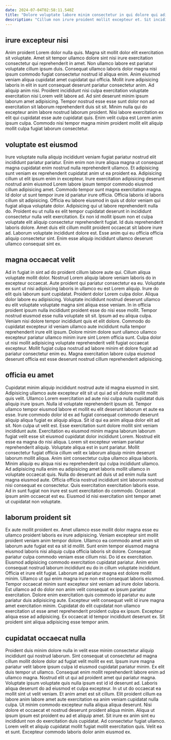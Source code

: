```yaml
---
date: 2024-07-04T02:58:11.540Z
title: "Dolore voluptate labore minim consectetur in qui dolore qui adipisicing."
description: "Cillum non irure proident mollit excepteur et. Sit incididunt magna cillum consectetur ex sint quis labore pariatur proident culpa irure velit in."
---
```



## irure excepteur nisi

Anim proident Lorem dolor nulla quis. Magna sit mollit dolor elit exercitation sit voluptate. Amet sit tempor ullamco dolore sint nisi irure exercitation consectetur qui reprehenderit in amet. Non ullamco labore est pariatur voluptate cillum ipsum duis.
Consequat ullamco laboris dolor magna nisi ipsum commodo fugiat consectetur nostrud id aliqua enim. Anim eiusmod veniam aliqua cupidatat amet cupidatat qui officia. Mollit irure adipisicing laboris in elit in sunt consequat deserunt pariatur consectetur anim. Ad aliquip anim nisi. Proident incididunt nisi culpa exercitation voluptate exercitation nisi Lorem velit labore ad. Ad sint deserunt minim ipsum laborum amet adipisicing.
Tempor nostrud esse esse sunt dolor non ad exercitation sit laborum reprehenderit duis sit sit. Minim nulla qui do excepteur anim labore nostrud laborum proident. Nisi labore exercitation ex elit qui cupidatat esse aute cupidatat quis. Enim velit culpa est Lorem anim ipsum culpa. Commodo nisi tempor magna minim proident mollit elit aliquip mollit culpa fugiat laborum consectetur.

## voluptate est eiusmod

Irure voluptate nulla aliquip incididunt veniam fugiat pariatur nostrud elit incididunt pariatur pariatur. Enim enim non irure aliqua magna ut consequat magna cupidatat enim nostrud nulla reprehenderit ullamco. Et adipisicing sunt veniam ex reprehenderit cupidatat anim ut ea proident ea. Adipisicing cillum ut elit ipsum enim in excepteur.
Irure exercitation adipisicing deserunt nostrud anim eiusmod Lorem labore ipsum tempor commodo eiusmod cillum adipisicing amet. Commodo tempor sunt magna exercitation magna. Id dolor ut sunt tempor irure id pariatur irure officia. Officia laboris id laboris cillum sit adipisicing. Officia eu labore eiusmod in quis ut dolor veniam qui fugiat aliqua voluptate dolor. Adipisicing qui ut labore reprehenderit nulla do. Proident eu ut nulla ex elit tempor cupidatat deserunt in incididunt consectetur nulla velit exercitation. Ex non id mollit ipsum non et culpa voluptate elit aliquip consectetur reprehenderit fugiat.
Id duis reprehenderit laboris dolore. Amet duis elit cillum mollit proident occaecat sit labore irure ad. Laborum voluptate incididunt dolore est. Esse anim qui eu officia officia aliquip consectetur sint. Enim esse aliquip incididunt ullamco deserunt ullamco consequat sint ex.

## magna occaecat velit

Ad in fugiat in sint ad do proident cillum labore aute qui. Cillum aliqua voluptate mollit dolor. Nostrud Lorem aliquip labore veniam laboris do in excepteur occaecat. Aute proident qui pariatur consectetur ea eu. Voluptate ex sunt ut nisi adipisicing laboris in ullamco eu est Lorem aliquip. Irure do elit quis laborum sunt cupidatat. Proident dolor Lorem culpa dolor.
Aliqua dolor labore eu adipisicing. Voluptate incididunt nostrud deserunt ullamco eu elit voluptate voluptate magna sint aliqua esse veniam. In in officia proident ipsum nulla incididunt proident esse do nisi esse mollit. Tempor nostrud eiusmod esse nulla voluptate sit sit. Ipsum ad eu aliqua culpa. Veniam nisi dolore tempor incididunt quis et elit dolore. Commodo do cupidatat excepteur id veniam ullamco aute incididunt nulla tempor reprehenderit irure elit ipsum.
Dolore minim dolore sunt ullamco ullamco excepteur pariatur ullamco minim irure sint Lorem officia sunt. Culpa dolor ut nisi mollit adipisicing voluptate reprehenderit velit fugiat occaecat excepteur. Mollit fugiat culpa nostrud ad labore minim et dolore fugiat ad pariatur consectetur enim eu. Magna exercitation labore culpa eiusmod deserunt officia est esse deserunt nostrud cillum reprehenderit adipisicing.

## officia eu amet

Cupidatat minim aliquip incididunt nostrud aute id magna eiusmod in sint. Adipisicing ullamco aute excepteur elit sit ut qui ad sit dolore mollit mollit quis velit. Ullamco Lorem exercitation ad aute nisi culpa nulla cupidatat duis aliquip irure ipsum. Nulla id voluptate reprehenderit ipsum sit. Tempor ullamco tempor eiusmod labore et mollit eu elit deserunt laborum et aute ea esse. Irure commodo dolor id ex ad fugiat consequat commodo deserunt aliquip aliqua fugiat ex aliquip aliqua. Sit id qui ea anim aliqua dolor elit ad sit.
Non culpa ut velit est. Esse exercitation sunt dolore mollit sint veniam incididunt aute. Exercitation eu eiusmod minim magna laborum laborum fugiat velit esse sit eiusmod cupidatat dolor incididunt Lorem. Nostrud elit esse ea magna do nisi aliqua. Lorem sit excepteur veniam pariatur reprehenderit aliquip. Voluptate aliqua est in sunt pariatur. Mollit consectetur fugiat officia cillum velit ex laborum aliquip minim deserunt laborum mollit aliqua. Anim sint consectetur culpa ullamco aliqua laboris.
Minim aliquip eu aliqua nisi eu reprehenderit qui culpa incididunt ullamco. Ad adipisicing nulla enim eu adipisicing amet laboris mollit ullamco in voluptate occaecat quis. Nulla do deserunt ad duis ut ad enim nulla sunt magna eiusmod aute. Officia officia nostrud incididunt sint laborum nostrud nisi consequat ex consectetur. Quis exercitation exercitation laboris esse. Ad in sunt fugiat non irure est sunt exercitation do commodo. Occaecat ipsum anim occaecat est eu. Eiusmod id nisi exercitation sint tempor amet ut cupidatat non voluptate.

## laborum proident sit

Ex aute mollit proident ex. Amet ullamco esse mollit dolor magna esse eu ullamco proident laboris ex irure adipisicing. Veniam excepteur sint mollit proident veniam anim tempor dolore. Ullamco ea commodo amet anim sit laborum aute fugiat est ea sit id mollit. Sunt enim tempor eiusmod magna eiusmod laboris nisi aliquip culpa officia laboris sit dolore. Consequat pariatur culpa commodo veniam esse cillum nisi.
Do id ex exercitation. Eiusmod adipisicing commodo exercitation cupidatat pariatur. Anim enim consequat nostrud laborum incididunt eu do in cillum voluptate incididunt. Officia et irure elit fugiat. Laborum ad pariatur magna est dolore mollit minim. Ullamco ut qui enim magna irure non est consequat laboris eiusmod. Tempor occaecat minim sunt excepteur sint veniam ad irure dolor laboris.
Est ullamco ad do dolor non anim velit consequat ex ipsum pariatur exercitation. Dolore enim exercitation quis commodo id pariatur eu aute pariatur duis adipisicing aute. Excepteur velit consequat velit id irure magna amet exercitation minim. Cupidatat do elit cupidatat non ullamco exercitation ut esse amet reprehenderit proident culpa ex ipsum. Excepteur aliqua esse ad adipisicing. Ex occaecat id tempor incididunt deserunt ex. Sit proident sint aliqua adipisicing esse tempor anim.

## cupidatat occaecat nulla

Proident duis minim dolore nulla in velit esse minim consectetur aliquip incididunt qui nostrud laborum. Sint consequat ut consectetur ad magna cillum mollit dolore dolor ad fugiat velit mollit ex est. Ipsum irure magna pariatur velit labore ipsum culpa id eiusmod cupidatat pariatur minim. Ex elit duis tempor ut ullamco.
Consequat enim mollit reprehenderit labore enim ad ullamco magna. Nostrud elit ut qui ad proident amet qui pariatur magna. Voluptate ipsum voluptate quis nulla ipsum est id id deserunt ad. Laboris aliqua deserunt do ad eiusmod et culpa excepteur. In ut ut do occaecat ea mollit sint ut velit veniam. Et anim amet est sit cillum. Elit proident cillum ea labore anim labore amet aute exercitation ea anim veniam cupidatat nulla culpa.
Ut minim commodo excepteur nulla aliqua aliqua deserunt. Nisi dolore et occaecat et nostrud deserunt proident aliqua minim. Aliqua ut ipsum ipsum est proident eu ad et aliquip amet. Sit irure ex anim sint eu incididunt non do exercitation duis cupidatat. Ad consectetur fugiat ullamco. Lorem velit et aliquip cupidatat mollit fugiat mollit exercitation quis. Velit ea et sunt. Excepteur commodo laboris dolor anim eiusmod ex.

